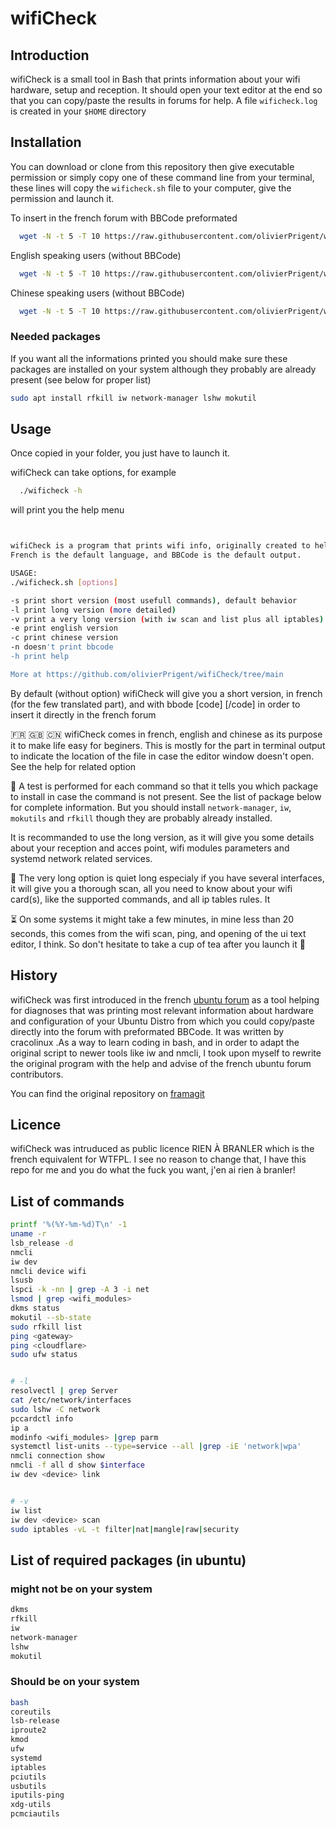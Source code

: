 
# wifiCheck


## Introduction
wifiCheck is a small tool in Bash that prints information about your wifi hardware, setup and reception. It should open your text editor at the end so that you can copy/paste the results in forums for help. A file `wificheck.log` is created in your `$HOME` directory

## Installation

You can download or clone from this repository then give executable permission or simply copy one of these command line from your terminal, these lines will copy the `wificheck.sh` file to your computer, give the permission and launch it.

To insert in the french forum with BBCode preformated

```bash
  wget -N -t 5 -T 10 https://raw.githubusercontent.com/olivierPrigent/wifiCheck/main/wificheck.sh && chmod 755 wificheck.sh && ./wificheck.sh -l
```

English speaking users (without BBCode)

```bash
  wget -N -t 5 -T 10 https://raw.githubusercontent.com/olivierPrigent/wifiCheck/main/wificheck.sh && chmod 755 wificheck.sh && ./wificheck.sh -len
```

Chinese speaking users (without BBCode)

```bash
  wget -N -t 5 -T 10 https://raw.githubusercontent.com/olivierPrigent/wifiCheck/main/wificheck.sh && chmod 755 wificheck.sh && ./wificheck.sh -lcn
```

### Needed packages
If you want all the informations printed you should make sure these packages are installed on your system although they probably are already present (see below for proper list)

```bash
sudo apt install rfkill iw network-manager lshw mokutil
```





## Usage


Once copied in your folder, you just have to launch it.

wifiCheck can take options, for example

```bash
  ./wificheck -h
```

will print you the help menu

```bash


wifiCheck is a program that prints wifi info, originally created to help in the French Ubuntu forum.
French is the default language, and BBCode is the default output.

USAGE:
./wificheck.sh [options]

-s print short version (most usefull commands), default behavior
-l print long version (more detailed)
-v print a very long version (with iw scan and list plus all iptables)
-e print english version
-c print chinese version
-n doesn't print bbcode
-h print help

More at https://github.com/olivierPrigent/wifiCheck/tree/main

```


By default (without option) wifiCheck will give you a short version, in french (for the few translated part), and with bbode \[code\] \[/code\] in order to insert it directly in the french forum

:fr: :uk: :cn: wifiCheck comes in french, english and chinese as its purpose it to make life easy for beginers. This is mostly for the part in terminal output to indicate the location of the file in case the editor window doesn't open. See the help for related option

:file_folder: A test is performed for each command so that it tells you which package to install in case the command is not present. See the list of package below for complete information. But you should install `network-manager`, `iw`, `mokutils` and `rfkill` though they are probably already installed.

It is recommanded to use the long version, as it will give you some details about your reception and acces point, wifi modules parameters and systemd network related services.

:scroll: The very long option is quiet long especialy if you have several interfaces, it will give you a thorough scan, all you need to know about your wifi card(s), like the supported commands, and all ip tables rules. It

:hourglass_flowing_sand: On some systems it might take a few minutes, in mine less than 20 seconds, this comes from the wifi scan, ping, and opening of the ui text editor, I think. So don't hesitate to take a cup of tea after you launch it :tea:





## History

wifiCheck was first introduced in the french [ubuntu forum](https://forum.ubuntu-fr.org) as a tool helping for diagnoses that was printing most relevant information about hardware and configuration of your Ubuntu Distro from which you could copy/paste directly into the forum with preformated BBCode. It was written by cracolinux .As a way to learn coding in bash, and in order to adapt the original script to newer tools like iw and nmcli, I took upon myself to rewrite the original program with the help and advise of the french ubuntu forum contributors.

You can find the original repository on [framagit](https://framagit.org/cracolinux/wificheck/)


## Licence

wifiCheck was intruduced as public licence RIEN À BRANLER which is the french equivalent for WTFPL. I see no reason to change that, I have this repo for me and you do what the fuck you want, j'en ai rien à branler!

## List of commands

```bash
printf '%(%Y-%m-%d)T\n' -1
uname -r
lsb_release -d
nmcli
iw dev
nmcli device wifi
lsusb
lspci -k -nn | grep -A 3 -i net
lsmod | grep <wifi_modules>
dkms status
mokutil --sb-state
sudo rfkill list
ping <gateway>
ping <cloudflare>
sudo ufw status


# -l
resolvectl | grep Server
cat /etc/network/interfaces
sudo lshw -C network
pccardctl info
ip a
modinfo <wifi_modules> |grep parm
systemctl list-units --type=service --all |grep -iE 'network|wpa'
nmcli connection show
nmcli -f all d show $interface
iw dev <device> link


# -v
iw list
iw dev <device> scan
sudo iptables -vL -t filter|nat|mangle|raw|security
```

## List of required packages (in ubuntu)

### might not be on your system
```bash
dkms
rfkill
iw
network-manager
lshw
mokutil
```

### Should be on your system
```bash
bash
coreutils
lsb-release
iproute2
kmod
ufw
systemd
iptables
pciutils
usbutils
iputils-ping
xdg-utils
pcmciautils
```

